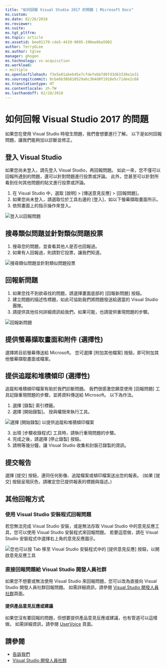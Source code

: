 ```yaml
---
title: "如何回報 Visual Studio 2017 的問題 | Microsoft Docs"
ms.custom: 
ms.date: 02/26/2018
ms.reviewer: 
ms.suite: 
ms.tgt_pltfrm: 
ms.topic: article
ms.assetid: bee01179-cde5-4419-9095-190ee0ba5902
author: TerryGLee
ms.author: tglee
manager: ghogen
ms.technology: vs-acquisition
ms.workload:
- multiple
ms.openlocfilehash: f3e5e01abeb45e7cfdefebb7d6fd3d63320e1e31
ms.sourcegitcommit: 8cbe6b38b810529a6c364d0f1918e5c71dee2c68
ms.translationtype: HT
ms.contentlocale: zh-TW
ms.lasthandoff: 02/28/2018
---
```

# <a name="how-to-report-a-problem-with-visual-studio-2017"></a>如何回報 Visual Studio 2017 的問題

如果您在使用 Visual Studio 時發生問題，我們會想要進行了解。 以下是如何回報問題，讓我們能夠加以診斷並修正。

## <a name="sign-in-to-visual-studio"></a>登入 Visual Studio

如果您尚未登入，請先登入 Visual Studio，再回報問題。 如此一來，您不僅可以回報所遇到的問題，還可以針對問題進行投票或評論。 此外，您甚至可以針對所看到任何其他問題的貼文進行投票或評論。

1. 在 Visual Studio 中，選取 [說明] > [傳送意見反應] > [回報問題]。
2. 如果您尚未登入，請選取位於工具右邊的 [登入]，如以下螢幕擷取畫面所示。
3. 依照畫面上的指示操作來登入。

 ![登入以回報問題](../ide/media/sign-in-new-ux.png "登入以回報問題")  

## 搜尋類似問題並針對類似問題投票 <a name="search_and_vote"></a>

1. 搜尋您的問題，並查看其他人是否也回報過。
2. 如果有人回報過，則請對它投票，讓我們知道。

  ![搜尋類似問題並針對類似問題投票](../ide/media/search-and-vote.png "搜尋類似問題並針對類似問題投票")

## 回報新問題 <a name="report_new_problem"></a>

1. 如果您找不到欲尋找的問題，請選擇畫面底部的 [回報新問題] 按鈕。
2. 建立問題的描述性標題，如此可協助我們將問題發送給適當的 Visual Studio 團隊。
3. 請提供其他任何詳細資訊給我們，如果可能，也請提供重現問題的步驟。

  ![回報新問題](../ide/media/report-new-problem.png "回報新問題")

## 提供螢幕擷取畫面和附件 (選擇性) <a name="provide_screenshots"></a>

 選擇將目前螢幕傳送給 Microsoft。 您可選擇 [附加其他檔案]  按鈕，即可附加其他螢幕擷取畫面或檔案。

## 提供追蹤和堆積傾印 (選擇性) <a name="provide_a_trace_and_heap_dump"></a>

追蹤和堆積傾印檔案有助於我們診斷問題。 我們很感激您願意使用 [回報問題] 工具記錄重現問題的步驟，並將資料傳送給 Microsoft。 以下為作法。

1. 選擇 [錄製] 索引標籤。
2. 選擇 [開始錄製]。 授與權限來執行工具。

  ![選擇 [開始錄製] 以提供追蹤和堆積傾印檔案 ](../ide/media/record-dialog-box.png "提供追蹤和堆積傾印檔案")

3. 出現 [步驟收錄程式] 工具時，請執行重現問題的步驟。
4. 完成之後，請選擇 [停止錄製] 按鈕。
5. 請稍等幾分鐘，讓 Visual Studio 收集和封裝已錄製的資訊。

## 提交報告 <a name="submit_the_report"></a>

 選擇 [提交] 按鈕，連同任何影像、追蹤檔案或傾印檔案送出您的報表。 (如果 [提交] 按鈕呈現灰色，請確定您已提供報表的標題與描述。)

## 其他回報方式 <a name="alternate_reporting"></a>

### <a name="report-a-problem-by-using-the-visual-studio-installer"></a>使用 Visual Studio 安裝程式回報問題

若您無法完成 Visual Studio 安裝，或是無法存取 Visual Studio 中的意見反應工具，您可以使用 Visual Studio 安裝程式來回報問題。 若要這麼做，請在 Visual Studio 安裝程式中選擇右上角的意見反應圖示。

 ![您也可以按 Tab 移至 Visual Studio 安裝程式中的 [提供意見反應] 按鈕，以開啟意見反應工具](../install/media/report-a-problem.png)

### <a name="report-a-problem-directly-to-the-visual-studio-developer-community"></a>直接回報問題給 Visual Studio 開發人員社群

如果您不想要或無法使用 Visual Studio 來回報問題，您可以改為直接向 Visual Studio 開發人員社群回報問題。 如需詳細資訊，請參閱 [Visual Studio 開發人員社群](https://developercommunity.visualstudio.com/)頁面。

#### <a name="provide-product-feedback-or-a-suggestion"></a>提供產品意見反應或建議

如果您沒有要回報的問題，但想要提供產品意見反應或建議，也有管道可以這樣做。 如需詳細資訊，請參閱 [UserVoice](https://visualstudio.uservoice.com/forums/121579-visual-studio-ide) 頁面。

## <a name="see-also"></a>請參閱

* [告訴我們](../ide/talk-to-us.md)
* [Visual Studio 開發人員社群](https://developercommunity.visualstudio.com/)
